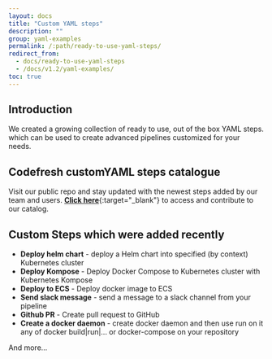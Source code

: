 ```yaml
---
layout: docs
title: "Custom YAML steps"
description: ""
group: yaml-examples
permalink: /:path/ready-to-use-yaml-steps/
redirect_from:
  - docs/ready-to-use-yaml-steps
  - /docs/v1.2/yaml-examples/
toc: true
---
```

## Introduction
We created a growing collection of ready to use, out of the box YAML steps. which can be used to create advanced pipelines customized for your needs. 

## Codefresh customYAML steps catalogue
Visit our public repo and stay updated with the newest steps added by our team and users.
 [**Click here**](https://github.com/codefresh-io/plugins/blob/master/CATALOG.md){:target="_blank"} to access and contribute to our catalog.

## Custom Steps which were added recently
* **Deploy helm chart** - deploy a Helm chart into specified (by context) Kubernetes cluster
* **Deploy Kompose** - Deploy Docker Compose to Kubernetes cluster with Kubernetes Kompose
* **Deploy to ECS** - Deploy docker image to ECS
* **Send slack message** - send a message to a slack channel from your pipeline
* **Github PR** - Create pull request to GitHub
* **Create a docker daemon** - create docker daemon and then use run on it any of docker build\|run\|... or docker-compose on your repository

And more...
